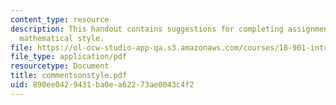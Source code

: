 ```yaml
---
content_type: resource
description: This handout contains suggestions for completing assignments in good
  mathematical style.
file: https://ol-ocw-studio-app-qa.s3.amazonaws.com/courses/18-901-introduction-to-topology-fall-2004/890ee0429431ba0ea62273ae0043c4f2_commentsonstyle.pdf
file_type: application/pdf
resourcetype: Document
title: commentsonstyle.pdf
uid: 890ee042-9431-ba0e-a622-73ae0043c4f2
---
```

